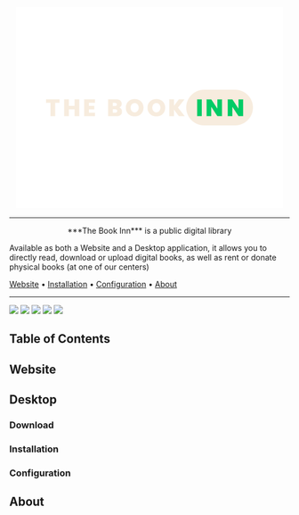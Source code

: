 <p align="center">
<img src="images/The%20Book%20Inn%20Logo.png">
</p>

------------

<p align="center">
***The Book Inn*** is a public digital library

Available as both a Website and a Desktop application, it allows you to directly read, download or upload digital books, as well as rent or donate physical books (at one of our centers)

<a href="#https://www.TheBookInn.com">Website</a> • <a href="#https://www.TheBookInn.com">Installation</a> •  <a href="#https://www.TheBookInn.com">Configuration</a> • <a href="#https://www.TheBookInn.com">About</a>
</p>

------------

![](https://img.shields.io/badge/last--modified-7%2F6%2F2022-brightgreen) ![](https://img.shields.io/badge/platforms-Desktop%20%7C%20Website-brightgreen) ![](https://img.shields.io/badge/desktop--version-0.0.1-brightgreen) ![](https://img.shields.io/badge/Languages--used-Java%20%7C%20HTML%2C%20CSS%20%26%20JavaScript-brightgreen) ![](https://img.shields.io/badge/Database-OracleDB-brightgreen)

<p>
</p>

## Table of Contents
## Website
## Desktop
### Download
### Installation
### Configuration
## About


